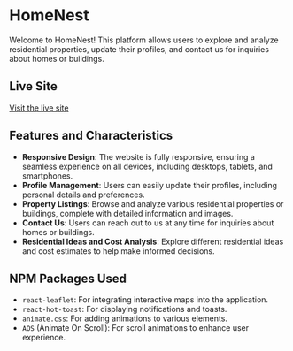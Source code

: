 # HomeNest

Welcome to HomeNest! This platform allows users to explore and analyze residential properties, update their profiles, and contact us for inquiries about homes or buildings. 

## Live Site
[Visit the live site](https://homenest-9.web.app/)

## Features and Characteristics

- **Responsive Design**: The website is fully responsive, ensuring a seamless experience on all devices, including desktops, tablets, and smartphones.
- **Profile Management**: Users can easily update their profiles, including personal details and preferences.
- **Property Listings**: Browse and analyze various residential properties or buildings, complete with detailed information and images.
- **Contact Us**: Users can reach out to us at any time for inquiries about homes or buildings.
- **Residential Ideas and Cost Analysis**: Explore different residential ideas and cost estimates to help make informed decisions.

## NPM Packages Used

- `react-leaflet`: For integrating interactive maps into the application.
- `react-hot-toast`: For displaying notifications and toasts.
- `animate.css`: For adding animations to various elements.
- `AOS` (Animate On Scroll): For scroll animations to enhance user experience.

